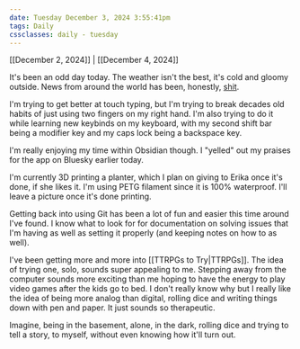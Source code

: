 ```yaml
---
date: Tuesday December 3, 2024 3:55:41pm
tags: Daily
cssclasses: daily - tuesday
---
```

[[December 2, 2024]] | [[December 4, 2024]]

It's been an odd day today. The weather isn't the best, it's cold and gloomy outside. News from around the world has been, honestly, [shit](https://www.cbc.ca/news/world/south-korea-martial-law-1.7399501).

I'm trying to get better at touch typing, but I'm trying to break decades old habits of just using two fingers on my right hand. I'm  also trying to do it while learning new keybinds on my keyboard, with my second shift bar being a modifier key and my caps lock being a backspace key.

I'm really enjoying my time within Obsidian though. I "yelled" out my praises for the app on Bluesky earlier today. 

I'm currently 3D printing a planter, which I plan on giving to Erika once it's done, if she likes it. I'm using PETG filament since it is 100% waterproof. I'll leave a picture once it's done printing.

Getting back into using Git has been a lot of fun and easier this time around I've found. I know what to look for for documentation on solving issues that I'm having as well as setting it properly (and keeping notes on how to as well).

I've been getting more and more into [[TTRPGs to Try|TTRPGs]]. The idea of trying one, solo, sounds super appealing to me. Stepping away from the computer sounds more exciting than me hoping to have the energy to play video games after the kids go to bed. I don't really know why but I really like the idea of being more analog than digital, rolling dice and writing things down with pen and paper. It just sounds so therapeutic. 

Imagine, being in the basement, alone, in the dark, rolling dice and trying to tell a story, to myself, without even knowing how it'll turn out.